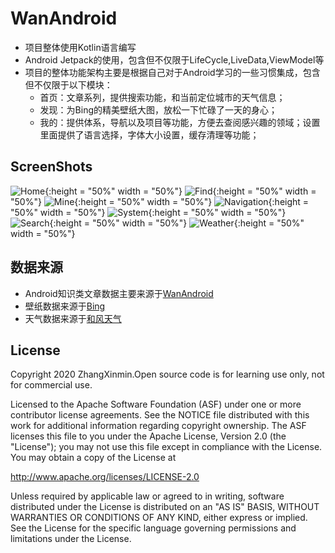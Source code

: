 # WanAndroid

- 项目整体使用Kotlin语言编写
- Android Jetpack的使用，包含但不仅限于LifeCycle,LiveData,ViewModel等
- 项目的整体功能架构主要是根据自己对于Android学习的一些习惯集成，包含但不仅限于以下模块：
	* 首页：文章系列，提供搜索功能，和当前定位城市的天气信息；
	* 发现：为Bing的精美壁纸大图，放松一下忙碌了一天的身心；
	* 我的：提供体系，导航以及项目等功能，方便去查阅感兴趣的领域；设置里面提供了语言选择，字体大小设置，缓存清理等功能；

ScreenShots
------
![Home](/screenshot/Screenshot_home.png "首页"){:height = "50%" width = "50%"}
![Find](/screenshot/Screenshot_find.png "发现"){:height = "50%" width = "50%"}
![Mine](/screenshot/Screenshot_mine.png "我的"){:height = "50%" width = "50%"}
![Navigation](/screenshot/Screenshot_navigation.png "导航"){:height = "50%" width = "50%"}
![System](/screenshot/Screenshot_system.png "体系"){:height = "50%" width = "50%"}
![Search](/screenshot/Screenshot_search.png "搜索"){:height = "50%" width = "50%"}
![Weather](/screenshot/Screenshot_weather.png "天气"){:height = "50%" width = "50%"}


数据来源
------
- Android知识类文章数据主要来源于[WanAndroid](https://www.wanandroid.com/blog/show/2)
- 壁纸数据来源于[Bing](https://cn.bing.com/)
- 天气数据来源于[和风天气](https://dev.qweather.com/)


License
---

Copyright 2020 ZhangXinmin.Open source code is for learning use only, not for commercial use.

Licensed to the Apache Software Foundation (ASF) under one or more contributor
license agreements.  See the NOTICE file distributed with this work for
additional information regarding copyright ownership.  The ASF licenses this
file to you under the Apache License, Version 2.0 (the "License"); you may not
use this file except in compliance with the License.  You may obtain a copy of
the License at

  http://www.apache.org/licenses/LICENSE-2.0

Unless required by applicable law or agreed to in writing, software
distributed under the License is distributed on an "AS IS" BASIS, WITHOUT
WARRANTIES OR CONDITIONS OF ANY KIND, either express or implied.  See the
License for the specific language governing permissions and limitations under
the License.